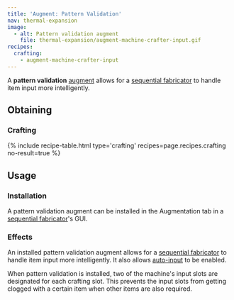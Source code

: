 ```yaml
---
title: 'Augment: Pattern Validation'
nav: thermal-expansion
image:
  - alt: Pattern validation augment
    file: thermal-expansion/augment-machine-crafter-input.gif
recipes:
  crafting:
    - augment-machine-crafter-input
---
```


A **pattern validation** [augment](/docs/augments/) allows for a [sequential
fabricator](/docs/sequential-fabricator/) to handle item input more
intelligently.


Obtaining
---------

### Crafting
{% include recipe-table.html type='crafting' recipes=page.recipes.crafting no-result=true %}


Usage
-----

### Installation
A pattern validation augment can be installed in the Augmentation tab in a
[sequential fabricator](/docs/sequential-fabricator/)'s GUI.

### Effects
An installed pattern validation augment allows for a [sequential
fabricator](/docs/sequential-fabricator/) to handle item input more
intelligently. It also allows
[auto-input](/docs/sequential-fabricator/#input-and-output) to be enabled.

When pattern validation is installed, two of the machine's input slots are
designated for each crafting slot. This prevents the input slots from getting
clogged with a certain item when other items are also required.
